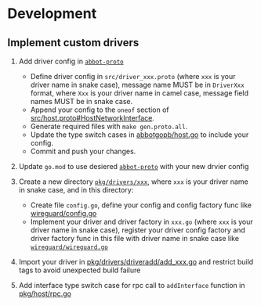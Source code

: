 # Development

## Implement custom drivers

1. Add driver config in [`abbot-proto`][abbot-proto]
   - Define driver config in `src/driver_xxx.proto` (where `xxx` is your driver name in snake case), message name MUST be in `DriverXxx` format, where `Xxx` is your driver name in camel case, message field names MUST be in snake case.
   - Append your config to the `oneof` section of [src/host.proto#HostNetworkInterface](https://github.com/arhat-dev/abbot-proto/blob/master/src/host.proto).
   - Generate required files with `make gen.proto.all`.
   - Update the type switch cases in [abbotgopb/host.go](https://github.com/arhat-dev/abbot-proto/blob/master/abbotgopb/host.go) to include your config.
   - Commit and push your changes.

2. Update `go.mod` to use desiered [`abbot-proto`][abbot-proto] with your new drvier config

3. Create a new directory [`pkg/drivers/xxx`](https://github.com/arhat-dev/abbot/blob/master/pkg/driver), where `xxx` is your driver name in snake case, and in this directory:
   - Create file `config.go`, define your config and config factory func like [wireguard/config.go](https://github.com/arhat-dev/abbot/blob/master/pkg/drivers/wireguard/config.go)
   - Implement your driver and driver factory in `xxx.go` (where `xxx` is your driver name in snake case), register your driver config factory and driver factory func in this file with driver name in snake case like [`wireguard/wireguard.go`](https://github.com/arhat-dev/abbot/blob/master/pkg/drivers/wireguard/wireguard.go)

4. Import your driver in [pkg/drivers/driveradd/add_xxx.go](https://github.com/arhat-dev/abbot/blob/master/pkg/drivers/driveradd) and restrict build tags to avoid unexpected build failure

5. Add interface type switch case for rpc call to `addInterface` function in [pkg/host/rpc.go](https://github.com/arhat-dev/abbot/blob/master/pkg/host/rpc.go)

[abbot-proto]: https://github.com/arhat-dev/abbot-proto
